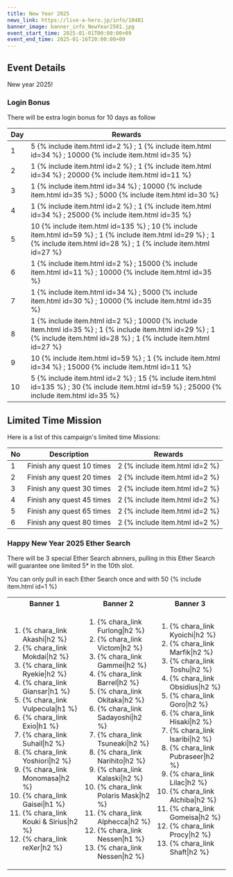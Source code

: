 ```yaml
---
title: New Year 2025
news_link: https://live-a-hero.jp/info/10481
banner_image: banner_info_NewYear2501.jpg
event_start_time: 2025-01-01T00:00:00+09
event_end_time: 2025-01-16T20:00:00+09
---
```


## Event Details

New year 2025!

### Login Bonus

There will be extra login bonus for 10 days as follow

| Day| Rewards |
|----|-----------------------------------------------------------|
| 1  | 5 {% include item.html id=2 %} ; 1 {% include item.html id=34 %} ; 10000 {% include item.html id=35 %} |
| 2  | 1 {% include item.html id=2 %} ; 1 {% include item.html id=34 %} ; 20000 {% include item.html id=11 %} |
| 3  | 1 {% include item.html id=34 %} ; 10000 {% include item.html id=35 %} ; 5000 {% include item.html id=30 %} |
| 4  | 1 {% include item.html id=2 %} ; 1 {% include item.html id=34 %} ; 25000 {% include item.html id=35 %} |
| 5  | 10 {% include item.html id=135 %} ; 10 {% include item.html id=59 %} ; 1 {% include item.html id=29 %} ; 1 {% include item.html id=28 %} ; 1 {% include item.html id=27 %} |
| 6  | 1 {% include item.html id=2 %} ; 15000 {% include item.html id=11 %} ; 10000 {% include item.html id=35 %} |
| 7  | 1 {% include item.html id=34 %} ; 5000 {% include item.html id=30 %} ; 10000 {% include item.html id=35 %} |
| 8  | 1 {% include item.html id=2 %} ; 10000 {% include item.html id=35 %} ; 1 {% include item.html id=29 %} ; 1 {% include item.html id=28 %} ; 1 {% include item.html id=27 %} |
| 9  | 10 {% include item.html id=59 %} ; 1 {% include item.html id=34 %} ; 15000 {% include item.html id=11 %} |
| 10 |  5 {% include item.html id=2 %} ; 15 {% include item.html id=135 %} ; 30 {% include item.html id=59 %} ; 25000 {% include item.html id=35 %} |

## Limited Time Mission

Here is a list of this campaign's limited time Missions:

| No  | Description      | Rewards      |
|----|-----------------------------------------------------------|----------------|
| 1  | Finish any quest 10 times | 2 {% include item.html id=2 %}  |
| 2  | Finish any quest 20 times | 2 {% include item.html id=2 %}  |
| 3  | Finish any quest 30 times | 2 {% include item.html id=2 %}  |
| 4  | Finish any quest 45 times | 2 {% include item.html id=2 %}  |
| 5  | Finish any quest 65 times | 2 {% include item.html id=2 %}  |
| 6  | Finish any quest 80 times | 2 {% include item.html id=2 %}  |

### Happy New Year 2025 Ether Search

There will be 3 special Ether Search abnners, pulling in this Ether Search will guarantee one limited 5* in the 10th slot.

You can only pull in each Ether Search once and with 50 {% include item.html id=1 %}

<table>
  <tr><th>Banner 1</th><th>Banner 2</th><th>Banner 3</th></tr>

<tr>
<td markdown="1">

1. {% chara_link Akashi|h2 %}
1. {% chara_link Mokdai|h2 %}
1. {% chara_link Ryekie|h2 %}
1. {% chara_link Giansar|h1 %}
1. {% chara_link Vulpecula|h1 %}
1. {% chara_link Exio|h1 %}
1. {% chara_link Suhail|h2 %}
1. {% chara_link Yoshiori|h2 %}
1. {% chara_link Monomasa|h2 %}
1. {% chara_link Gaisei|h1 %}
1. {% chara_link Kouki & Sirius|h2 %}
1. {% chara_link reXer|h2 %}

</td>
<td markdown="1">

1. {% chara_link Furlong|h2 %}
1. {% chara_link Victom|h2 %}
1. {% chara_link Gammei|h2 %}
1. {% chara_link Barrel|h2 %}
1. {% chara_link Okitaka|h2 %}
1. {% chara_link Sadayoshi|h2 %}
1. {% chara_link Tsuneaki|h2 %}
1. {% chara_link Narihito|h2 %}
1. {% chara_link Kalaski|h2 %}
1. {% chara_link Polaris Mask|h2 %}
1. {% chara_link Alphecca|h2 %}
1. {% chara_link Nessen|h1 %}
1. {% chara_link Nessen|h2 %}

</td>
<td markdown="1">

1. {% chara_link Kyoichi|h2 %}
1. {% chara_link Marfik|h2 %}
1. {% chara_link Toshu|h2 %}
1. {% chara_link Obsidius|h2 %}
1. {% chara_link Goro|h2 %}
1. {% chara_link Hisaki|h2 %}
1. {% chara_link Isaribi|h2 %}
1. {% chara_link Pubraseer|h2 %}
1. {% chara_link Lilac|h2 %}
1. {% chara_link Alchiba|h2 %}
1. {% chara_link Gomeisa|h2 %}
1. {% chara_link Procy|h2 %}
1. {% chara_link Shaft|h2 %}

</td>
</tr>
</table>
